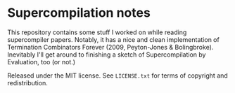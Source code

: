 # Supercompilation notes

This repository contains some stuff I worked on while reading supercompiler
papers. Notably, it has a nice and clean implementation of Termination
Combinators Forever (2009, Peyton-Jones & Bolingbroke). Inevitably I'll get
around to finishing a sketch of Supercompilation by Evaluation, too (or not.)

Released under the MIT license. See `LICENSE.txt` for terms of copyright and
redistribution.

